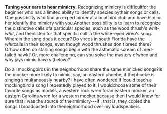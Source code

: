 **Tuning your ears to hear mimicry.** Recognizing mimicry is difficultfor the beginner who has a limited ability to identify species bytheir songs or calls. One possibility is to find an expert birder at alocal bird club and have him or her identify the mimicry with you.Another possibility is to learn to recognize the distinctive calls ofa particular species, such as the wood thrush\'s *whit-whit*, and thenlisten for that specific call in the white-eyed vireo\'s song. Wherein the song does it occur? Do vireos in south Florida have the *whit*calls in their songs, even though wood thrushes don\'t breed there? Orhow often do starling songs begin with the asthmatic scream of ared-tailed hawk? Or, more challenging, can you solve the mystery ofwhen and why jays mimic hawks (below)?

Do all mockingbirds in the neighborhood share the same mimicked songs?Is the mocker more likely to mimic, say, an eastern phoebe, if thephoebe is singing simultaneously nearby? I have often wondered if Icould teach a mockingbird a song I repeatedly played to it. I wouldchoose some of their favorite songs as models, a western rock wren foran eastern mocker, an eastern Carolina wren for a western mocker,because then I would know for sure that I was the source of theirmimicry---if , that is, they copied the songs I broadcasted into theneighborhood over my loudspeakers.

